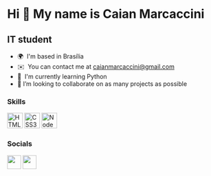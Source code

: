 Hi 👋 My name is Caian Marcaccini
=================================

IT student
----------

*   🌍  I'm based in Brasília
*   ✉️  You can contact me at [caianmarcaccini@gmail.com](mailto:caianmarcaccini@gmail.com)
*   🧠  I'm currently learning Python
*   💞️ I’m looking to collaborate on as many projects as possible

### Skills

<p align="left">
<a href="https://developer.mozilla.org/en-US/docs/Glossary/HTML5" target="_blank" rel="noreferrer"><img src="https://raw.githubusercontent.com/danielcranney/readme-generator/main/public/icons/skills/html5-colored.svg" width="36" height="36" alt="HTML5" /></a>
<a href="https://www.w3.org/TR/CSS/#css" target="_blank" rel="noreferrer"><img src="https://raw.githubusercontent.com/danielcranney/readme-generator/main/public/icons/skills/css3-colored.svg" width="36" height="36" alt="CSS3" /></a>
<a href="https://nodejs.org/en/" target="_blank" rel="noreferrer"><img src="https://raw.githubusercontent.com/danielcranney/readme-generator/main/public/icons/skills/nodejs-colored.svg" width="36" height="36" alt="NodeJS" /></a>
</p>

### Socials

<p align="left"> <a href="http://www.instagram.com/caianmarcaccini" target="_blank" rel="noreferrer"><img src="https://raw.githubusercontent.com/danielcranney/readme-generator/main/public/icons/socials/instagram.svg" width="32" height="32" /></a> <a href="https://www.twitter.com/@TeacherDante" target="_blank" rel="noreferrer"><img src="https://raw.githubusercontent.com/danielcranney/readme-generator/main/public/icons/socials/twitter.svg" width="32" height="32" /></a></p>



<!---
CaianMarcaccini/CaianMarcaccini is a ✨ special ✨ repository because its `README.md` (this file) appears on your GitHub profile.
You can click the Preview link to take a look at your changes.
--->
